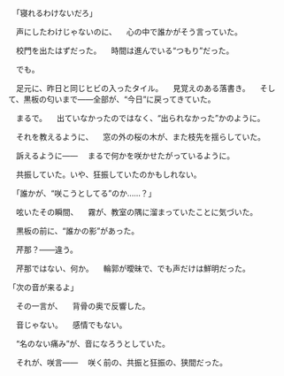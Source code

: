 　「寝れるわけないだろ」

　声にしたわけじゃないのに、
　心の中で誰かがそう言っていた。

　校門を出たはずだった。
　時間は進んでいる“つもり”だった。

　でも。

　足元に、昨日と同じヒビの入ったタイル。
　見覚えのある落書き。
　そして、黒板の匂いまで——全部が、“今日”に戻ってきていた。

　まるで。
　出ていなかったのではなく、“出られなかった”かのように。

　それを教えるように、
　窓の外の桜の木が、また枝先を揺らしていた。

　訴えるように——
　まるで何かを咲かせたがっているように。

　共振していた。いや、狂振していたのかもしれない。

　「誰かが、“咲こうとしてる”のか……？」

　呟いたその瞬間、
　霧が、教室の隅に溜まっていたことに気づいた。

　黒板の前に、“誰かの影”があった。

　芹那？——違う。

　芹那ではない、何か。
　輪郭が曖昧で、でも声だけは鮮明だった。

「次の音が来るよ」

　その一言が、
　背骨の奥で反響した。

　音じゃない。
　感情でもない。

　“名のない痛み”が、音になろうとしていた。

　それが、咲言——
　咲く前の、共振と狂振の、狭間だった。